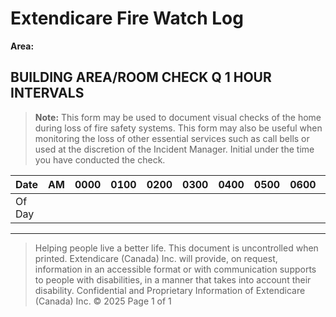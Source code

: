 # Extendicare Fire Watch Log

**Area:**

## BUILDING AREA/ROOM CHECK Q 1 HOUR INTERVALS

> **Note:** This form may be used to document visual checks of the home during loss of fire safety systems. This form may also be useful when monitoring the loss of other essential services such as call bells or used at the discretion of the Incident Manager. Initial under the time you have conducted the check.

| Date       | AM | 0000 | 0100 | 0200 | 0300 | 0400 | 0500 | 0600 | 0700 | 0800 | 0900 | 1000 | 1100 | 1200 | 1300 | 1400 | 1500 | 1600 | 1700 | 1800 | 1900 | 2000 | 2100 | 2200 | 2300 |
|------------|----|------|------|------|------|------|------|------|------|------|------|------|------|------|------|------|------|------|------|------|------|------|------|------|---|
| Of Day     |    |      |      |      |      |      |      |      |      |      |      |      |      |      |      |      |      |      |      |      |      |      |      |      | |

----

> Helping people live a better life.
> This document is uncontrolled when printed.
> Extendicare (Canada) Inc. will provide, on request, information in an accessible format or with communication supports to people with disabilities, in a manner that takes into account their disability.
> Confidential and Proprietary Information of Extendicare (Canada) Inc. © 2025
> Page 1 of 1
